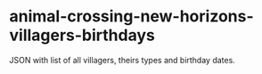 # animal-crossing-new-horizons-villagers-birthdays
JSON with list of all villagers, theirs types and birthday dates.
